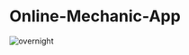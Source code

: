 # Online-Mechanic-App
![overnight](https://user-images.githubusercontent.com/75990851/195990307-c45c15a1-76c5-4859-8efa-bd34cdacc13e.png)
